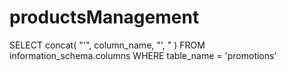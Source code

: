 # productsManagement

SELECT concat( "'", column_name, "', " ) FROM information_schema.columns WHERE table_name = 'promotions'